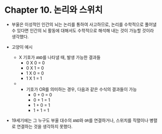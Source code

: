 # Chapter 10. 논리와 스위치

- 부울은 이성적인 인간의 뇌는 논리를 통하여 사고하므로, 논리를 수학적으로 풀어낼 수 있다면 인간의 뇌 활동에 대해서도 수학적으로 해석해 내는 것이 가능할 것이라 생각했다.

- 고양이 예시
    - X 기호가 `AND`를 나타낼 때, 발생 가능한 결과들
        - 0 X 0 = 0
        - 0 X 1 = 0
        - 1 X 0 = 0
        - 1 X 1 = 1
    - + 기호가 OR를 의미하는 경우, 다음과 같은 수식의 결과들이 가능
        - 0 + 0 = 0
        - 0 + 1 = 1
        - 1 + 0 = 1
        - 1 + 1 = 1

- 19세기에는 그 누구도 부울 대수의 `AND`와 `OR`를 연결하거나, 스위치를 직렬이나 병렬로 연결하는 것을 생각하지 못했다.